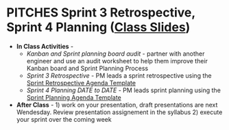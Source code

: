 # PITCHES Sprint 3 Retrospective, Sprint 4 Planning ([Class Slides](https://docs.google.com/presentation/d/1SazDOuK1UNfjRggtKiDU65sXe8DitYn1HK7lybF2lvY/edit#slide=id.p))
  - **In Class Activities** - 
    - *Kanban and Sprint planning board audit* - partner with another engineer and use an audit worksheet to help them improve their Kanban board and Sprint Planning Process
    - *Sprint 3 Retrospective* - PM leads a sprint retrospective using the [Sprint Retrospective Agenda Template](https://docs.google.com/document/d/1n6IDYJ9jW2lWaTu5uf7qXEd3ihgQIByxsr-4RHjldBI/edit#heading=h.10t6cnudbcpw)
    - *Sprint 4 Planning DATE to DATE* - PM leads sprint planning using the [Sprint Planning Agenda Template](https://docs.google.com/document/d/1n6IDYJ9jW2lWaTu5uf7qXEd3ihgQIByxsr-4RHjldBI/edit#heading=h.10t6cnudbcpw)
  - **After Class** - 1) work on your presentation, draft presentations are next Wendesday. Review presentation assignement in the syllabus 2) execute your sprint over the coming week
